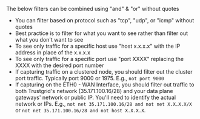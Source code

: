The below filters can be combined using "and" & "or" without quotes

- You can filter based on protocol such as "tcp", "udp", or "icmp" without quotes
- Best practice is to filter for what you want to see rather than filter out what you don't want to see
- To see only traffic for a specific host use "host x.x.x.x" with the IP address in place of the x.x.x.x
- To see only traffic for a specific port use "port XXXX" replacing the XXXX with the desired port number
- If capturing traffic on a clustered node, you should filter out the cluster port traffic. Typically port 9000 or 1975. E.g., `not port 9000`
- If capturing on the ETH0 - WAN Interface, you should filter out traffic to both Trustgrid's network (35.171.100.16/28) and your data plane gateways' network or public IP. You'll need to identify the actual network or IPs. E.g., `not net 35.171.100.16/28 and not net X.X.X.X/X` or `not net 35.171.100.16/28 and not host X.X.X.X`.
